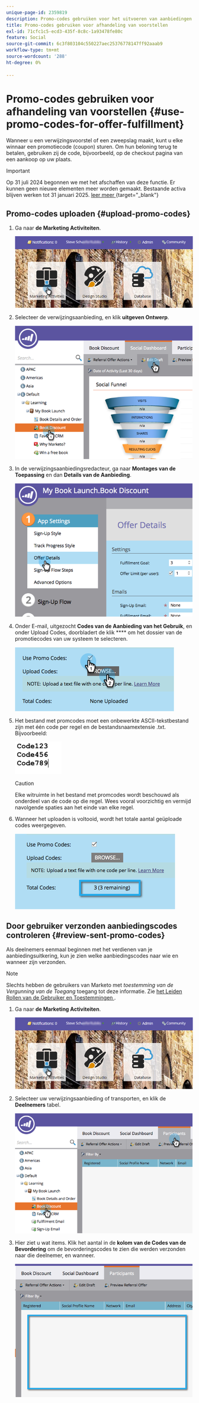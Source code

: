 ```yaml
---
unique-page-id: 2359819
description: Promo-codes gebruiken voor het uitvoeren van aanbiedingen - Marketo Docs - Productdocumentatie
title: Promo-codes gebruiken voor afhandeling van voorstellen
exl-id: 71cfc1c5-ecd3-435f-8c8c-1a93478fe80c
feature: Social
source-git-commit: 6c3f803104c550227aec25376778147ff92aaab9
workflow-type: tm+mt
source-wordcount: '288'
ht-degree: 0%

---
```


# Promo-codes gebruiken voor afhandeling van voorstellen {#use-promo-codes-for-offer-fulfillment}

Wanneer u een verwijzingsvoorstel of een zweepslag maakt, kunt u elke winnaar een promotiecode (coupon) sturen. Om hun beloning terug te betalen, gebruiken zij de code, bijvoorbeeld, op de checkout pagina van een aankoop op uw plaats.

>[!IMPORTANT]
>
>Op 31 juli 2024 begonnen we met het afschaffen van deze functie. Er kunnen geen nieuwe elementen meer worden gemaakt. Bestaande activa blijven werken tot 31 januari 2025. [ leer meer ](https://nation.marketo.com/t5/employee-blogs/marketo-engage-social-features-deprecation/ba-p/351977) {target="_blank"}

## Promo-codes uploaden {#upload-promo-codes}

1. Ga naar **de Marketing Activiteiten**.

   ![](assets/login-marketing-activities-2.png)

1. Selecteer de verwijzingsaanbieding, en klik **uitgeven Ontwerp**.

   ![](assets/image2015-4-22-11-3a16-3a45.png)

1. In de verwijzingsaanbiedingsredacteur, ga naar **Montages van de Toepassing** en dan **Details van de Aanbieding**.

   ![](assets/image2015-4-22-11-3a23-3a39.png)

1. Onder E-mail, uitgezocht **Codes van de Aanbieding van het Gebruik**, en onder Upload Codes, doorbladert de klik **** om het dossier van de promotiecodes van uw systeem te selecteren.

   ![](assets/image2015-4-22-12-3a52-3a43.png)

1. Het bestand met promcodes moet een onbewerkte ASCII-tekstbestand zijn met één code per regel en de bestandsnaamextensie .txt. Bijvoorbeeld:

   ![](assets/image2015-4-22-13-3a2-3a23.png)

   >[!CAUTION]
   >
   >Elke witruimte in het bestand met promcodes wordt beschouwd als onderdeel van de code op die regel. Wees vooral voorzichtig en vermijd navolgende spaties aan het einde van elke regel.

1. Wanneer het uploaden is voltooid, wordt het totale aantal geüploade codes weergegeven.

   ![](assets/image2015-4-22-13-3a8-3a31.png)

## Door gebruiker verzonden aanbiedingscodes controleren {#review-sent-promo-codes}

Als deelnemers eenmaal beginnen met het verdienen van je aanbiedingsuitkering, kun je zien welke aanbiedingscodes naar wie en wanneer zijn verzonden.

>[!NOTE]
>
>Slechts hebben de gebruikers van Marketo met _toestemming van de Vergunning van de Toegang_ toegang tot deze informatie. Zie [ het Leiden Rollen van de Gebruiker en Toestemmingen ](/help/marketo/product-docs/administration/users-and-roles/managing-user-roles-and-permissions.md).

1. Ga naar **de Marketing Activiteiten**.

   ![](assets/login-marketing-activities-2.png)

1. Selecteer uw verwijzingsaanbieding of transporten, en klik de **Deelnemers** tabel.

   ![](assets/image2015-4-22-11-3a36-3a22.png)

1. Hier ziet u wat items. Klik het aantal in de **kolom van de Codes van de Bevordering** om de bevorderingscodes te zien die werden verzonden naar die deelnemer, en wanneer.

   ![](assets/image2015-4-22-11-3a36-3a43.png)
